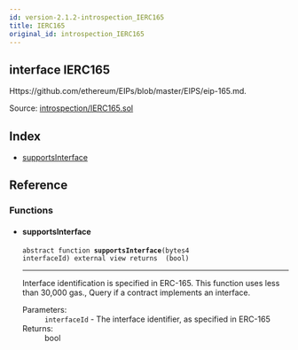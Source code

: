 ```yaml
---
id: version-2.1.2-introspection_IERC165
title: IERC165
original_id: introspection_IERC165
---
```


<div class="contract-doc"><div class="contract"><h2 class="contract-header"><span class="contract-kind">interface</span> IERC165</h2><p class="description">Https://github.com/ethereum/EIPs/blob/master/EIPS/eip-165.md.</p><div class="source">Source: <a href="https://github.com/OpenZeppelin/zeppelin-solidity/blob/v2.1.2/contracts/introspection/IERC165.sol" target="_blank">introspection/IERC165.sol</a></div></div><div class="index"><h2>Index</h2><ul><li><a href="introspection_IERC165.html#supportsInterface">supportsInterface</a></li></ul></div><div class="reference"><h2>Reference</h2><div class="functions"><h3>Functions</h3><ul><li><div class="item function"><span id="supportsInterface" class="anchor-marker"></span><h4 class="name">supportsInterface</h4><div class="body"><code class="signature"><span>abstract </span>function <strong>supportsInterface</strong><span>(bytes4 interfaceId) </span><span>external </span><span>view </span><span>returns  (bool) </span></code><hr/><div class="description"><p>Interface identification is specified in ERC-165. This function uses less than 30,000 gas., Query if a contract implements an interface.</p></div><dl><dt><span class="label-parameters">Parameters:</span></dt><dd><div><code>interfaceId</code> - The interface identifier, as specified in ERC-165</div></dd><dt><span class="label-return">Returns:</span></dt><dd>bool</dd></dl></div></div></li></ul></div></div></div>
